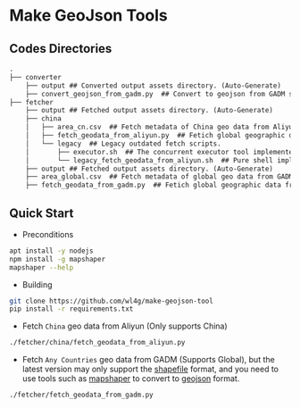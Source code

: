 # Make GeoJson Tools

## Codes Directories

```txt
.
├── converter
    ├── output ## Converted output assets directory. (Auto-Generate)
    ├── convert_geojson_from_gadm.py  ## Convert to geojson from GADM shapfile zip.
├── fetcher
    ├── output ## Fetched output assets directory. (Auto-Generate)
    ├── china
    │   ├── area_cn.csv  ## Fetch metadata of China geo data from Aliyun.
    │   ├── fetch_geodata_from_aliyun.py  ## Fetich global geographic data from Aliyun.
    │   └── legacy  ## Legacy outdated fetch scripts.
    │       ├── executor.sh  ## The concurrent executor tool implemented in pure shell.
    │       └── legacy_fetch_geodata_from_aliyun.sh  ## Pure shell implements of concurrently fetch China geodata from Alibyun (only China is supported)
    ├── output ## Fetched output assets directory. (Auto-Generate)
    ├── area_global.csv  ## Fetch metadata of global geo data from GADM.
    ├── fetch_geodata_from_gadm.py  ## Fetich global geographic data from GADM.
```

## Quick Start

- Preconditions

```bash
apt install -y nodejs
npm install -g mapshaper
mapshaper --help
```

- Building

```bash
git clone https://github.com/wl4g/make-geojson-tool
pip install -r requirements.txt
```

- Fetch `China` geo data from Aliyun (Only supports China)

```bash
./fetcher/china/fetch_geodata_from_aliyun.py
```

- Fetch `Any Countries` geo data from GADM (Supports Global), but the latest version may only support the [shapefile](https://gadm.org/formats.html) format, and you need to use tools such as [mapshaper](https://github.com/mbloch/mapshaper) to convert to [geojson](https://gadm.org/formats.html) format.

```bash
./fetcher/fetch_geodata_from_gadm.py
```
